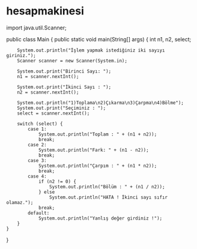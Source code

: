 # hesapmakinesi

import java.util.Scanner;

public class Main {
    public static void main(String[] args) {
        int n1, n2, select;

        System.out.println("İşlem yapmak istediğiniz iki sayıyı giriniz.");
        Scanner scanner = new Scanner(System.in);

        System.out.print("Birinci Sayı: ");
        n1 = scanner.nextInt();

        System.out.print("İkinci Sayı : ");
        n2 = scanner.nextInt();

        System.out.println("1)Toplama\n2)Çıkarma\n3)Çarpma\n4)Bölme");
        System.out.print("Seçiminiz : ");
        select = scanner.nextInt();

        switch (select) {
            case 1:
                System.out.println("Toplam : " + (n1 + n2));
                break;
            case 2:
                System.out.println("Fark: " + (n1 - n2));
                break;
            case 3:
                System.out.println("Çarpım : " + (n1 * n2));
                break;
            case 4:
                if (n2 != 0) {
                    System.out.println("Bölüm : " + (n1 / n2));
                } else
                    System.out.println("HATA ! İkinci sayı sıfır olamaz.");
                break;
            default:
                System.out.println("Yanlış değer girdiniz !");
        }
    }
}
